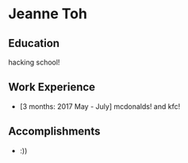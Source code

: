 # Jeanne Toh

## Education
hacking school!

## Work Experience

* [3 months: 2017 May - July] mcdonalds! and kfc!

## Accomplishments

* :))